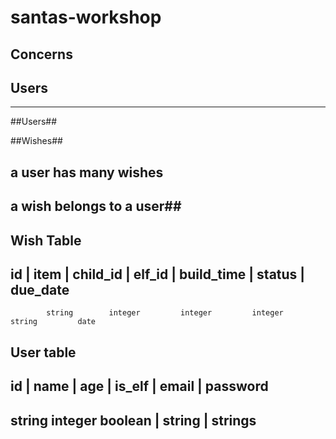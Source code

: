 # santas-workshop
## Concerns ##

## Users ##
--------------

##Users##

##Wishes##  

## a user has many wishes ##
## a wish belongs to a user##


## Wish Table
## id   |   item    |   child_id     |    elf_id    |    build_time   |   status    |   due_date
            string        integer         integer         integer         string         date

## User table
## id   |   name    |     age     |     is_elf      |     email       |    password
##          string        integer       boolean     |     string      |     strings
